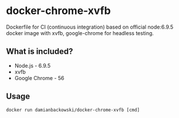 # docker-chrome-xvfb

Dockerfile for CI (continuous integration) based on official node:6.9.5 docker image with xvfb, google-chrome for headless testing.

## What is included?

* Node.js - 6.9.5
* xvfb
* Google Chrome - 56

## Usage 

```
docker run damianbackowski/docker-chrome-xvfb [cmd]
```